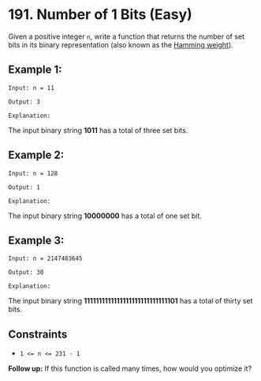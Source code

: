 # 191. Number of 1 Bits (Easy)

Given a positive integer `n`, write a function that returns the number of set
bits in its binary representation (also known as the [Hamming
weight](http://en.wikipedia.org/wiki/Hamming_weight)).

## Example 1:

    Input: n = 11

    Output: 3

    Explanation:

The input binary string **1011** has a total of three set bits.

## Example 2:

    Input: n = 128

    Output: 1

    Explanation:

The input binary string **10000000** has a total of one set bit.

## Example 3:

    Input: n = 2147483645

    Output: 30

    Explanation:

The input binary string **1111111111111111111111111111101** has a total of
thirty set bits.

## Constraints

  * `1 <= n <= 231 - 1`

**Follow up:** If this function is called many times, how would you optimize
it?
